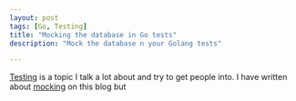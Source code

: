 ```yaml
---
layout: post
tags: [Go, Testing]
title: "Mocking the database in Go tests"
description: "Mock the database n your Golang tests"

---
```


[Testing][testing_tag] is a topic I talk a lot about and try to get people into. I have written about [mocking](/blog/2016/12/02/a-subtle-introduction-to-mocking/) on this blog but  




[testing_tag]: /tags#testing

